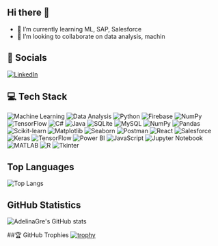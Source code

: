 ## Hi there 👋

- 🌱 I’m currently learning ML, SAP, Salesforce
- 👯 I’m looking to collaborate on data analysis, machin


## 🔗 Socials
[![LinkedIn](https://img.shields.io/badge/LinkedIn-blue?logo=linkedin)](https://linkedin.com/in/yourprofile)

## 💻 Tech Stack
![Machine Learning](https://img.shields.io/badge/-Machine%20Learning-0A66C2?logo=python&logoColor=white)
![Data Analysis](https://img.shields.io/badge/-Data%20Analysis-4B8BBE?logo=python&logoColor=white)
![Python](https://img.shields.io/badge/-Python-black?logo=python)
![Firebase](https://img.shields.io/badge/-Firebase-black?logo=firebase)
![NumPy](https://img.shields.io/badge/-NumPy-blue?logo=numpy)
![TensorFlow](https://img.shields.io/badge/-TensorFlow-orange?logo=tensorflow)
![C#](https://img.shields.io/badge/-C%23-239120?logo=c-sharp&logoColor=white)
![Java](https://img.shields.io/badge/-Java-red?logo=java)
![SQLite](https://img.shields.io/badge/-SQLite-003B57?logo=sqlite&logoColor=white)
![MySQL](https://img.shields.io/badge/-MySQL-4479A1?logo=mysql&logoColor=white)
![NumPy](https://img.shields.io/badge/-NumPy-blue?logo=numpy)
![Pandas](https://img.shields.io/badge/-Pandas-150458?logo=pandas)
![Scikit-learn](https://img.shields.io/badge/-Scikit--learn-F7931E?logo=scikit-learn&logoColor=black)
![Matplotlib](https://img.shields.io/badge/-Matplotlib-11557C?logo=matplotlib)
![Seaborn](https://img.shields.io/badge/-Seaborn-2E4053?logo=python&logoColor=white)
![Postman](https://img.shields.io/badge/-Postman-FF6C37?logo=postman&logoColor=white)
![React](https://img.shields.io/badge/-React-61DAFB?logo=react&logoColor=black)
![Salesforce](https://img.shields.io/badge/-Salesforce-00A1E0?logo=salesforce&logoColor=white)
![Keras](https://img.shields.io/badge/-Keras-D00000?logo=keras&logoColor=white)
![TensorFlow](https://img.shields.io/badge/-TensorFlow-FF6F00?logo=tensorflow&logoColor=white)
![Power BI](https://img.shields.io/badge/-Power%20BI-F2C811?logo=power-bi&logoColor=black)
![JavaScript](https://img.shields.io/badge/-JavaScript-F7DF1E?logo=javascript&logoColor=black)
![Jupyter Notebook](https://img.shields.io/badge/-Jupyter%20Notebook-F37626?logo=jupyter&logoColor=white)
![MATLAB](https://img.shields.io/badge/-MATLAB-0076A8?logo=mathworks&logoColor=white)
![R](https://img.shields.io/badge/-R-276DC3?logo=r&logoColor=white)
![Tkinter](https://img.shields.io/badge/-Tkinter-FFB400?logo=python&logoColor=white)

## Top Languages
![Top Langs](https://github-readme-stats.vercel.app/api/top-langs/?username=AdelinaGre&layout=compact)
## GitHub Statistics
![AdelinaGre's GitHub stats](https://github-readme-stats.vercel.app/api?username=AdelinaGre&show_icons=true&theme=radical)

##🏆 GitHub Trophies
[![trophy](https://github-profile-trophy.vercel.app/?username=AdelinaGre)](https://github.com/ryo-ma/github-profile-trophy)
